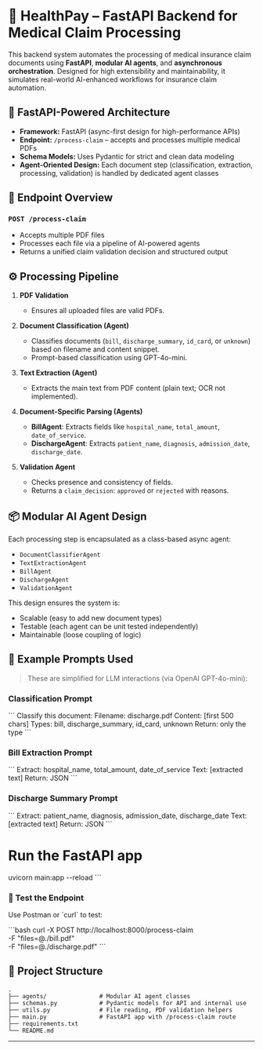 # 🏥 HealthPay – FastAPI Backend for Medical Claim Processing

This backend system automates the processing of medical insurance claim documents using **FastAPI**, **modular AI agents**, and **asynchronous orchestration**. Designed for high extensibility and maintainability, it simulates real-world AI-enhanced workflows for insurance claim automation.

## 🚀 FastAPI-Powered Architecture

- **Framework:** FastAPI (async-first design for high-performance APIs)
- **Endpoint:** `/process-claim` – accepts and processes multiple medical PDFs
- **Schema Models:** Uses Pydantic for strict and clean data modeling
- **Agent-Oriented Design:** Each document step (classification, extraction, processing, validation) is handled by dedicated agent classes

## 📄 Endpoint Overview

### `POST /process-claim`

- Accepts multiple PDF files
- Processes each file via a pipeline of AI-powered agents
- Returns a unified claim validation decision and structured output

## ⚙️ Processing Pipeline

1. **PDF Validation**
   - Ensures all uploaded files are valid PDFs.

2. **Document Classification (Agent)**
   - Classifies documents (`bill`, `discharge_summary`, `id_card`, or `unknown`) based on filename and content snippet.
   - Prompt-based classification using GPT-4o-mini.

3. **Text Extraction (Agent)**
   - Extracts the main text from PDF content (plain text; OCR not implemented).

4. **Document-Specific Parsing (Agents)**
   - **BillAgent**: Extracts fields like `hospital_name`, `total_amount`, `date_of_service`.
   - **DischargeAgent**: Extracts `patient_name`, `diagnosis`, `admission_date`, `discharge_date`.

5. **Validation Agent**
   - Checks presence and consistency of fields.
   - Returns a `claim_decision`: `approved` or `rejected` with reasons.

## 📦 Modular AI Agent Design

Each processing step is encapsulated as a class-based async agent:
- `DocumentClassifierAgent`
- `TextExtractionAgent`
- `BillAgent`
- `DischargeAgent`
- `ValidationAgent`

This design ensures the system is:
- Scalable (easy to add new document types)
- Testable (each agent can be unit tested independently)
- Maintainable (loose coupling of logic)

## 🧠 Example Prompts Used

> These are simplified for LLM interactions (via OpenAI GPT-4o-mini):

### Classification Prompt
\`\`\`
Classify this document:
Filename: discharge.pdf
Content: [first 500 chars]
Types: bill, discharge_summary, id_card, unknown
Return: only the type
\`\`\`

### Bill Extraction Prompt
\`\`\`
Extract: hospital_name, total_amount, date_of_service
Text: [extracted text]
Return: JSON
\`\`\`

### Discharge Summary Prompt
\`\`\`
Extract: patient_name, diagnosis, admission_date, discharge_date
Text: [extracted text]
Return: JSON
\`\`\`


# Run the FastAPI app
uvicorn main:app --reload
\`\`\`

### 🧪 Test the Endpoint

Use Postman or \`curl\` to test:

\`\`\`bash
curl -X POST http://localhost:8000/process-claim \
  -F "files=@./bill.pdf" \
  -F "files=@./discharge.pdf"
\`\`\`

## 📁 Project Structure

```
.
├── agents/               # Modular AI agent classes
├── schemas.py            # Pydantic models for API and internal use
├── utils.py              # File reading, PDF validation helpers
├── main.py               # FastAPI app with /process-claim route
├── requirements.txt
└── README.md
```



---
